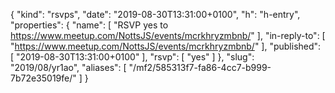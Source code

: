 {
  "kind": "rsvps",
  "date": "2019-08-30T13:31:00+0100",
  "h": "h-entry",
  "properties": {
    "name": [
      "RSVP yes to https://www.meetup.com/NottsJS/events/mcrkhryzmbnb/"
    ],
    "in-reply-to": [
      "https://www.meetup.com/NottsJS/events/mcrkhryzmbnb/"
    ],
    "published": [
      "2019-08-30T13:31:00+0100"
    ],
    "rsvp": [
      "yes"
    ]
  },
  "slug": "2019/08/yr1ao",
  "aliases": [
    "/mf2/585313f7-fa86-4cc7-b999-7b72e35019fe/"
  ]
}
